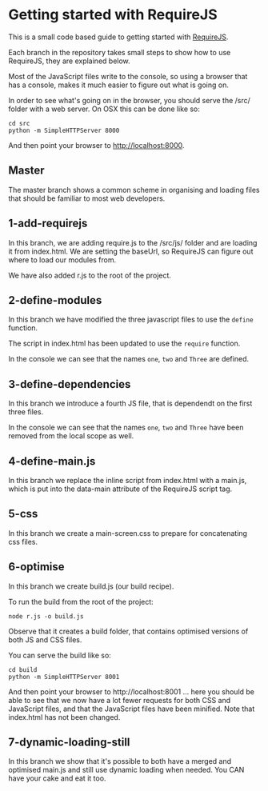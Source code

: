 Getting started with RequireJS
==============================

This is a small code based guide to getting started with [RequireJS](http://requirejs.org/).

Each branch in the repository takes small steps to show how to use RequireJS, they are explained below.

Most of the JavaScript files write to the console, so using a browser that has a console, makes it much easier to figure out what is going on.

In order to see what's going on in the browser, you should serve the /src/ folder with a web server. On OSX this can be done like so:

    cd src
    python -m SimpleHTTPServer 8000

And then point your browser to <http://localhost:8000>.

## Master

The master branch shows a common scheme in organising and loading files that should be familiar to most web developers.

## 1-add-requirejs

In this branch, we are adding require.js to the /src/js/ folder and are loading it from index.html. We are setting the baseUrl, so RequireJS can figure out where to load our modules from.

We have also added r.js to the root of the project.

## 2-define-modules

In this branch we have modified the three javascript files to use the `define` function.

The script in index.html has been updated to use the `require` function.

In the console we can see that the names `one`, `two` and `Three` are defined.

## 3-define-dependencies

In this branch we introduce a fourth JS file, that is dependendt on the first three files.

In the console we can see that the names `one`, `two` and `Three` have been removed from the local scope as well.

## 4-define-main.js

In this branch we replace the inline script from index.html with a main.js, which is put into the data-main attribute of the RequireJS script tag.

## 5-css

In this branch we create a main-screen.css to prepare for concatenating css files.

## 6-optimise

In this branch we create build.js (our build recipe).

To run the build from the root of the project:

	node r.js -o build.js

Observe that it creates a build folder, that contains optimised versions of both JS and CSS files.

You can serve the build like so:

	cd build
	python -m SimpleHTTPServer 8001

And then point your browser to http://localhost:8001 ... here you should be able to see that we now have a lot fewer requests for both CSS and JavaScript files, and that the JavaScript files have been minified. Note that index.html has not been changed.

## 7-dynamic-loading-still

In this branch we show that it's possible to both have a merged and optimised main.js and still use dynamic loading when needed. You CAN have your cake and eat it too.
